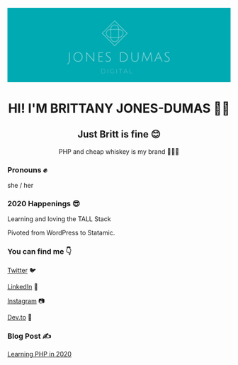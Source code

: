 ![Jones-Dumas Digital Logo](img/Name-Logo-Twitter-Header.png)

<h1 align="center">HI! I'M BRITTANY JONES-DUMAS 👋🤓</h1>


<h2 align="center">Just Britt is fine 😊</h2>


<p align="center">PHP and cheap whiskey is my brand 💅🏾🥃</p>


### Pronouns ✊
she / her 

### 2020 Happenings 😎
Learning and loving the TALL Stack 

Pivoted from WordPress to Statamic. 

### You can find me 👇
[Twitter](https://twitter.com/justbritt_jd) 🐦


[LinkedIn](https://www.linkedin.com/in/brittany-jones-dumas-731683107/) 💼


[Instagram](https://www.instagram.com/justbritt_jd/) 📷

[Dev.to](https://dev.to/justbritt_jd) 📝

### Blog Post ✍️
[Learning PHP in 2020](https://dev.to/justbritt_jd)
